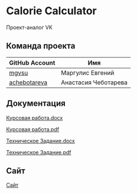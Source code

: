 # Calorie Calculator
Проект-аналог VK

## Команда проекта

| GitHub Account | Имя |
| ------ | ------ |
| [mgvsu](https://github.com/mgvsu) | Маргулис Евгений |
| [achebotareva](https://github.com/achebotareva) | Анастасия Чеботарева |

## Документация
[Курсовая работа.docx](https://github.com/mgvsu/not-vk/blob/main/Курсовая%20работа.docx)

[Курсовая работа.pdf](https://github.com/mgvsu/not-vk/blob/main/Курсовая%20работа.)

[Техническое Задание.docx](https://github.com/mgvsu/not-vk/blob/main/Техническое%20Задание.docx)

[Техническое Задание.pdf](https://github.com/mgvsu/not-vk/blob/main/Техническое%20Задание.pdf)

## Сайт
[Сайт](https://ntproject.herokuapp.com/login)
